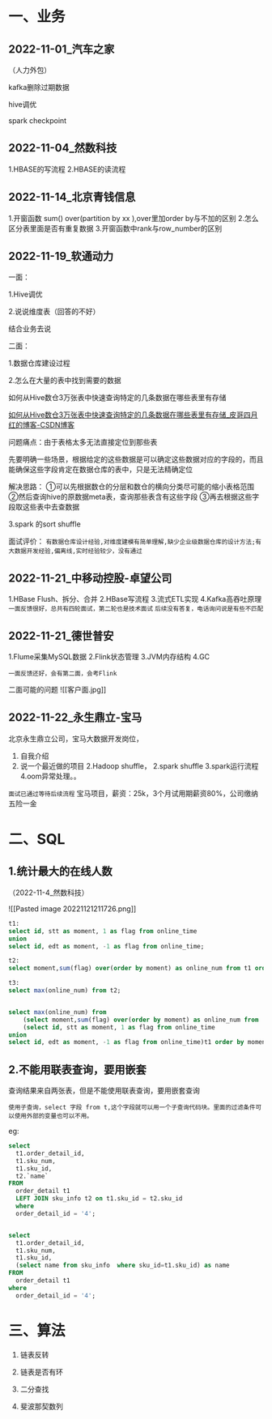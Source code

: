 # 一、业务
## 2022-11-01_汽车之家

（人力外包）

kafka删除过期数据

hive调优

spark checkpoint

## 2022-11-04_然数科技

1.HBASE的写流程
2.HBASE的读流程

## 2022-11-14_北京青钱信息

1.开窗函数 sum() over(partition by xx ),over里加order by与不加的区别
2.怎么区分表里面是否有重复数据
3.开窗函数中rank与row_number的区别



## 2022-11-19_软通动力

一面：

1.Hive调优

2.说说维度表（回答的不好）

结合业务去说



二面：

1.数据仓库建设过程

2.怎么在大量的表中找到需要的数据

如何从Hive数仓3万张表中快速查询特定的几条数据在哪些表里有存储

[如何从Hive数仓3万张表中快速查询特定的几条数据在哪些表里有存储_皮哥四月红的博客-CSDN博客](https://blog.csdn.net/weixin_43230682/article/details/106791227)

问题痛点：由于表格太多无法直接定位到那些表

先要明确一些场景，根据给定的这些数据是可以确定这些数据对应的字段的，而且能确保这些字段肯定在数据仓库的表中，只是无法精确定位

解决思路：
①可以先根据数仓的分层和数仓的横向分类尽可能的缩小表格范围
②然后查询hive的原数据meta表，查询那些表含有这些字段
③再去根据这些字段取这些表中去查数据

3.spark 的sort shuffle

面试评价：
`有数据仓库设计经验,对维度建模有简单理解,缺少企业级数据仓库的设计方法;有大数据开发经验,偏离线,实时经验较少，没有通过`



## 2022-11-21_中移动控股-卓望公司

1.HBase Flush、拆分、合并
2.HBase写流程
3.流式ETL实现
4.Kafka高吞吐原理
`一面反馈很好，总共有四轮面试，第二轮也是技术面试`
`后续没有答复，电话询问说是有些不匹配`


## 2022-11-21_德世普安

1.Flume采集MySQL数据
2.Flink状态管理
3.JVM内存结构
4.GC

`一面反馈还好，会有第二面，会考Flink`

二面可能的问题
![[客户面.jpg]]

## 2022-11-22_永生鼎立-宝马

北京永生鼎立公司，宝马大数据开发岗位，

1. 自我介绍
2. 说一个最近做的项目
2.Hadoop shuffle，
2.spark shuffle
3.spark运行流程
4.oom异常处理。。

`面试已通过等待后续流程`
宝马项目，薪资：25k，3个月试用期薪资80%，公司缴纳五险一金


# 二、SQL

## 1.统计最大的在线人数

（2022-11-4_然数科技）

![[Pasted image 20221121211726.png]]

```sql
t1:
select id, stt as moment, 1 as flag from online_time
union 
select id, edt as moment, -1 as flag from online_time;

t2:
select moment,sum(flag) over(order by moment) as online_num from t1 order by moment;

t3:
select max(online_num) from t2;



```



```sql
select max(online_num) from 
	(select moment,sum(flag) over(order by moment) as online_num from 
  	(select id, stt as moment, 1 as flag from online_time
union 
select id, edt as moment, -1 as flag from online_time)t1 order by moment)t2;
```



## 2.不能用联表查询，要用嵌套

查询结果来自两张表，但是不能使用联表查询，要用嵌套查询

`使用子查询，select 字段 from t,这个字段就可以用一个子查询代码块。里面的过滤条件可以使用外部的变量也可以不用。`

eg:

```sql
select
  t1.order_detail_id,
  t1.sku_num,
  t1.sku_id,
  t2.`name`
FROM
  order_detail t1
  LEFT JOIN sku_info t2 on t1.sku_id = t2.sku_id
  where
  order_detail_id = '4';


select
  t1.order_detail_id,
  t1.sku_num,
  t1.sku_id,
  (select name from sku_info  where sku_id=t1.sku_id) as name
FROM
  order_detail t1
where
  order_detail_id = '4';
```



# 三、算法

1. 链表反转

2. 链表是否有环

3. 二分查找

4. 斐波那契数列









